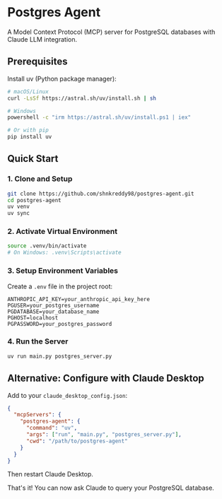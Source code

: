 # Postgres Agent

A Model Context Protocol (MCP) server for PostgreSQL databases with Claude LLM integration.

## Prerequisites

Install uv (Python package manager):

```bash
# macOS/Linux
curl -LsSf https://astral.sh/uv/install.sh | sh

# Windows
powershell -c "irm https://astral.sh/uv/install.ps1 | iex"

# Or with pip
pip install uv
```

## Quick Start

### 1. Clone and Setup

```bash
git clone https://github.com/shnkreddy98/postgres-agent.git
cd postgres-agent
uv venv
uv sync
```

### 2. Activate Virtual Environment

```bash
source .venv/bin/activate
# On Windows: .venv\Scripts\activate
```

### 3. Setup Environment Variables

Create a `.env` file in the project root:

```env
ANTHROPIC_API_KEY=your_anthropic_api_key_here
PGUSER=your_postgres_username
PGDATABASE=your_database_name
PGHOST=localhost
PGPASSWORD=your_postgres_password
```

### 4. Run the Server

```bash
uv run main.py postgres_server.py
```

## Alternative: Configure with Claude Desktop

Add to your `claude_desktop_config.json`:

```json
{
  "mcpServers": {
    "postgres-agent": {
      "command": "uv",
      "args": ["run", "main.py", "postgres_server.py"],
      "cwd": "/path/to/postgres-agent"
    }
  }
}
```

Then restart Claude Desktop.

That's it! You can now ask Claude to query your PostgreSQL database.